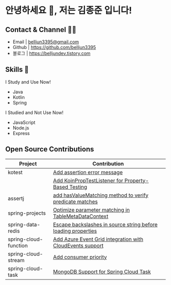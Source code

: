 # 안녕하세요 👋, 저는 김종준 입니다!

## Contact & Channel 🤙🏻

+ Email | belljun3395@gmail.com
+ Github | https://github.com/belljun3395
+ 블로그 | https://belljundev.tistory.com

## Skills 🔨

I Study and Use Now!

+ Java
+ Kotlin
+ Spring

I Studied and Not Use Now!
+ JavaScript
+ Node.js
+ Express

## Open Source Contributions

| Project | Contribution |
|---------|--------------|
| kotest | [Add assertion error message](https://github.com/kotest/kotest/pull/4810) |
|  | [Add KoinPropTestListener for Property-Based Testing](https://github.com/kotest/kotest/pull/4899) |
| assertj | [add hasValueMatching method to verify predicate matches](https://github.com/assertj/assertj/pull/3863) |
| spring-projects | [Optimize parameter matching in TableMetaDataContext](https://github.com/spring-projects/spring-framework/pull/35417) |
| spring-data-redis | [Escape backslashes in source string before loading properties](https://github.com/spring-projects/spring-data-redis/pull/3172) |
| spring-cloud-function | [Add Azure Event Grid integration with CloudEvents support](https://github.com/spring-cloud/spring-cloud-function/pull/1299) |
| spring-cloud-stream | [Add consumer priority](https://github.com/spring-cloud/spring-cloud-stream/pull/3147) |
| spring-cloud-task | [MongoDB Support for Spring Cloud Task](https://github.com/spring-cloud/spring-cloud-task/pull/958) |


